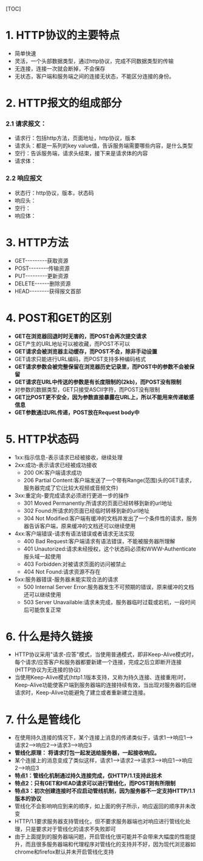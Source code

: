 [TOC]
# 1. HTTP协议的主要特点
+ 简单快速
+ 灵活，一个头部数据类型，通过http协议，完成不同数据类型的传输
+ 无连接，连接一次就会断掉，不会保存
+ 无状态，客户端和服务端之间的连接无状态，不能区分连接的身份。

# 2. HTTP报文的组成部分
### 2.1 请求报文：
+ 请求行：包括http方法，页面地址，http协议，版本
+ 请求头：都是一系列的key value值，告诉服务端需要哪些内容，是什么类型
+ 空行：告诉服务端，请求头结束，接下来是请求体的内容
+ 请求体：
### 2.2 响应报文
+ 状态行：http协议，版本，状态码
+ 响应头：
+ 空行：
+ 响应体：

# 3. HTTP方法
+ GET---------获取资源
+ POST--------传输资源
+ PUT---------更新资源
+ DELETE------删除资源
+ HEAD--------获得报文首部

# 4. POST和GET的区别
+ **GET在浏览器回退时时无害的，而POST会再次提交请求**
+ GET产生的URL地址可以被收藏，而POST不可以
+ **GET请求会被浏览器主动缓存，而POST不会，除非手动设置**
+ GET请求只能进行URL编码，而POST支持多种编码格式
+ **GET请求参数会被完整保留在浏览器历史记录里，而POST中的参数不会被保留**
+ **GET请求在URL中传送的参数是有长度限制的(2kb)，而POST没有限制**
+ 对参数的数据类型，GET只接受ASCII字符，而POST没有限制
+ **GET比POST更不安全，因为参数直接暴露在URL上，所以不能用来传递敏感信息**
+ **GET参数通过URL传递，POST放在Request body中**

# 5. HTTP状态码
+ 1xx:指示信息-表示请求已经被接收，继续处理
+ 2xx:成功-表示请求已经被成功接收
	+ 200 OK:客户端请求成功
	+ 206 Partial Content:客户端发送了一个带有Range(范围)头的GET请求，服务器完成了它(比较大视频或音频文件)
+ 3xx:重定向-要完成请求必须进行更进一步的操作
	+ 301 Moved Permanently:所请求的页面已经转移到新的url地址
	+ 302 Found:所请求的页面已经临时转移到新的url地址
	+ 304 Not Modified:客户端有缓冲的文档并发出了一个条件性的请求，服务器告诉客户端，原来缓冲的文档还可以继续使用
+ 4xx:客户端错误-请求有语法错误或者请求无法实现
	+ 400 Bad Request:客户端请求有语法错误，不能被服务器所理解
	+ 401 Unautorized:请求未经授权，这个状态码必须和WWW-Authenticate报头域一起使用
	+ 403 Forbidden:对被请求页面的访问被禁止
	+ 404 Not Found:请求资源不存在
+ 5xx:服务器错误-服务器未能实现合法的请求
	+ 500 Internal Server Error:服务器发生不可预期的错误，原来缓冲的文档还可以继续使用
	+ 503 Server Unavailable:请求未完成，服务器临时过载或宕机，一段时间后可能恢复正常

# 6. 什么是持久链接
+ HTTP协议采用"请求-应答"模式，当使用普通模式，即非Keep-Alive模式时，每个请求/应答客户和服务器都要新建一个连接，完成之后立即断开连接(HTTP协议为无连接的协议)
+ 当使用Keep-Alive模式(http1.1版本支持，又称为持久连接、连接重用)时，Keep-Alive功能使客户端到服务器端的连接持续有效，当出现对服务器的后继请求时，Keep-Alive功能避免了建立或者重新建立连接。

# 7. 什么是管线化
+ 在使用持久连接的情况下，某个连接上消息的传递类似于，请求1-->响应1-->请求2-->响应2-->请求3-->响应3
+ **管线化原理： 将请求打包一起发送给服务器，一起接收响应。**
+ 某个连接上的消息变成了类似这样，请求1-->请求2-->请求3-->响应1-->响应2-->响应3
+ **特点1：管线化机制通过持久连接完成，仅HTTP/1.1支持此技术**
+ **特点2：只有GET和HEAD请求可以进行管线化，而POST则有所限制**
+ **特点3：初次创建连接时不应启动管线机制，因为服务器不一定支持HTTP/1.1版本的协议**
+ 管线化不会影响响应到来的顺序，如上面的例子所示，响应返回的顺序并未改变
+ HTTP/1.1要求服务器支持管线化，但不要求服务器端也对响应进行管线化处理，只是要求对于管线化的请求不失败即可
+ 由于上面提到的服务器端问题，开启管线化很可能并不会带来大幅度的性能提升，而且很多服务器端和代理程序对管线化的支持并不好，因为现代浏览器如chrome和firefox默认并未开启管线化支持
